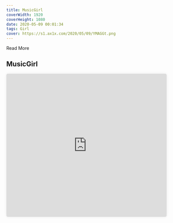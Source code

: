 ```yaml
---
title: MusicGirl
coverWidth: 1920
coverHeight: 1080
date: 2020-05-09 00:01:34
tags: Girl
cover: https://s1.ax1x.com/2020/05/09/YMAGGt.png
---
```


Read More
<!-- more -->

## MusicGirl

<iframe style="width:100%;height:450px;box-shadow:0px 0px 10px #eee;border-radius:5px" src="https://www.ddd.online/jq/webEdit/project/embedProject/nPuXuXms-ALSKO9kI-ZiqJt37h-FRXgHaqt" frameborder="0" allowvr allowfullscreen mozallowfullscreen="true" webkitallowfullscreen="true" onmousewheel="">
</iframe>
